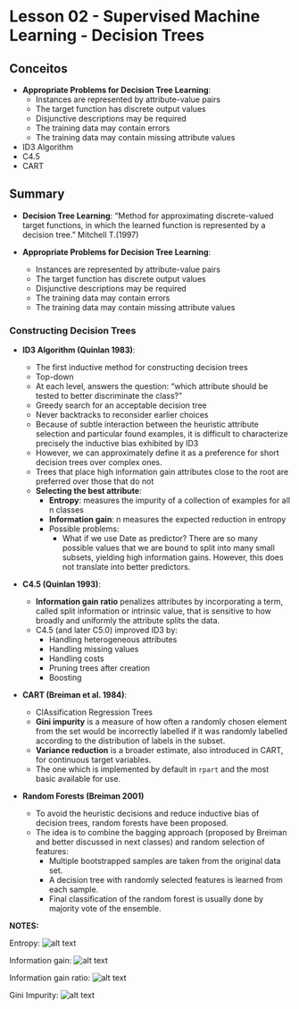 # Lesson 02 - Supervised Machine Learning - Decision Trees

## Conceitos

- **Appropriate Problems for Decision Tree Learning**:
  - Instances are represented by attribute-value pairs
  - The target function has discrete output values
  - Disjunctive descriptions may be required
  - The training data may contain errors
  - The training data may contain missing attribute values
- ID3 Algorithm
- C4.5
- CART

## Summary

- **Decision Tree Learning**: “Method for approximating discrete-valued target functions, in which the learned function is represented by a decision tree.” Mitchell T.(1997)

- **Appropriate Problems for Decision Tree Learning**:
  - Instances are represented by attribute-value pairs
  - The target function has discrete output values
  - Disjunctive descriptions may be required
  - The training data may contain errors
  - The training data may contain missing attribute values

### Constructing Decision Trees

- **ID3 Algorithm (Quinlan 1983)**:
  - The first inductive method for constructing decision trees
  - Top-down
  - At each level, answers the question: “which attribute should be tested to better discriminate the class?”
  - Greedy search for an acceptable decision tree
  - Never backtracks to reconsider earlier choices
  - Because of subtle interaction between the heuristic attribute selection and particular found examples, it is difficult to characterize precisely the inductive bias exhibited by ID3
  - However, we can approximately define it as a preference for short decision trees over complex ones.
  - Trees that place high information gain attributes close to the root are preferred over those that do not
  - **Selecting the best attribute**:
    - **Entropy**: measures the impurity of a collection of examples for all n classes
    - **Information gain**: n measures the expected reduction in entropy
    - Possible problems:
      - What if we use Date as predictor? There are so many possible values that we are bound to split into many small subsets, yielding high information gains. However, this does not translate into better predictors.

- **C4.5 (Quinlan 1993)**:
  - **Information gain ratio** penalizes attributes by incorporating a term, called split information or intrinsic value, that is sensitive to how broadly and uniformly the attribute splits the data.
  - C4.5 (and later C5.0) improved ID3 by:
    - Handling heterogeneous attributes
    - Handling missing values
    - Handling costs
    - Pruning trees after creation
    - Boosting

- **CART (Breiman et al. 1984)**:
  - ClAssification Regression Trees
  - **Gini impurity** is a measure of how often a randomly chosen element from the set would be incorrectly labelled if it was randomly labelled according to the distribution of labels in the subset.
  - **Variance reduction** is a broader estimate, also introduced in CART, for continuous target variables.
  - The one which is implemented by default in `rpart` and the most basic available for use.

- **Random Forests (Breiman 2001)**
  - To avoid the heuristic decisions and reduce inductive bias of decision trees, random forests have been proposed.
  - The idea is to combine the bagging approach (proposed by Breiman and better discussed in next classes) and random selection of features:
    - Multiple bootstrapped samples are taken from the original data set.
    - A decision tree with randomly selected features is learned from each sample.
    - Final classification of the random forest is usually done by majority vote of the ensemble.

**NOTES:**

Entropy:
![alt text](_static/image_2.1.png)

Information gain:
![alt text](_static/image_2.2.png)

Information gain ratio:
![alt text](_static/image_2.3.png)

Gini Impurity:
![alt text](_static/image_2.4.png)